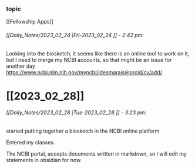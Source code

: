 ### topic
[[Fellowship Apps]]

###### [[Daily_Notes/2023_02_24 |Fri-2023_02_24 ]] - 2:42 pm: 
Looking into the biosketch, it seems like there is an online tool to work on it, but I need to merge my NCBI accounts, so that might be an issue for another day
https://www.ncbi.nlm.nih.gov/myncbi/jdesmarais@orcid/cv/add/

# [[2023_02_28]]
###### [[Daily_Notes/2023_02_28 |Tue-2023_02_28 ]] - 3:23 pm: 
started putting together a biosketch in the NCBI online platform

Entered my classes.

The NCBI portal, accepts documents written in markdown, so I will edit my statements in obsidian for now.

